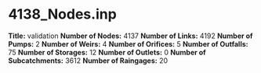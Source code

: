 # 4138_Nodes.inp
**Title:** validation
**Number of Nodes:** 4137
**Number of Links:** 4192
**Number of Pumps:** 2
**Number of Weirs:** 4
**Number of Orifices:** 5
**Number of Outfalls:** 75
**Number of Storages:** 12
**Number of Outlets:** 0
**Number of Subcatchments:** 3612
**Number of Raingages:** 20
